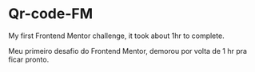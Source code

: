 # Qr-code-FM
 My first Frontend Mentor challenge, it took about 1hr to complete.

 Meu primeiro desafio do Frontend Mentor, demorou por volta de 1 hr pra ficar pronto.
